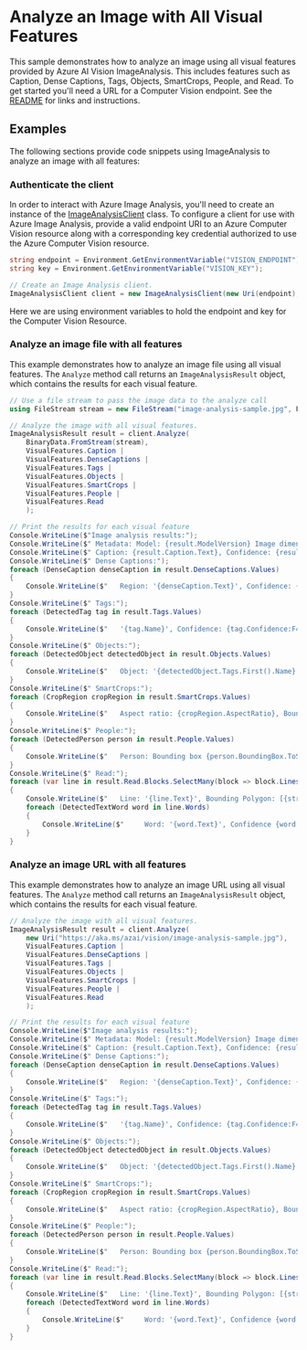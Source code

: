 # Analyze an Image with All Visual Features

This sample demonstrates how to analyze an image using all visual features provided by Azure AI Vision ImageAnalysis. This includes features such as Caption, Dense Captions, Tags, Objects, SmartCrops, People, and Read. To get started you'll need a URL for a Computer Vision endpoint. See the [README](https://github.com/Azure/azure-sdk-for-net/blob/main/sdk/vision/Azure.AI.Vision.ImageAnalysis/README.md) for links and instructions.

## Examples

The following sections provide code snippets using ImageAnalysis to analyze an image with all features:

### Authenticate the client

In order to interact with Azure Image Analysis, you'll need to create an instance of the [ImageAnalysisClient][imageanalysis_client_class] class. To configure a client for use with Azure Image Analysis, provide a valid endpoint URI to an Azure Computer Vision resource along with a corresponding key credential authorized to use the Azure Computer Vision resource.

```C# Snippet:ImageAnalysisAuth
string endpoint = Environment.GetEnvironmentVariable("VISION_ENDPOINT");
string key = Environment.GetEnvironmentVariable("VISION_KEY");

// Create an Image Analysis client.
ImageAnalysisClient client = new ImageAnalysisClient(new Uri(endpoint), new AzureKeyCredential(key));
```

Here we are using environment variables to hold the endpoint and key for the Computer Vision Resource.

### Analyze an image file with all features

This example demonstrates how to analyze an image file using all visual features. The `Analyze` method call returns an `ImageAnalysisResult` object, which contains the results for each visual feature.

```C# Snippet:ImageAnalysisAllFromFile
// Use a file stream to pass the image data to the analyze call
using FileStream stream = new FileStream("image-analysis-sample.jpg", FileMode.Open);

// Analyze the image with all visual features.
ImageAnalysisResult result = client.Analyze(
    BinaryData.FromStream(stream),
    VisualFeatures.Caption |
    VisualFeatures.DenseCaptions |
    VisualFeatures.Tags |
    VisualFeatures.Objects |
    VisualFeatures.SmartCrops |
    VisualFeatures.People |
    VisualFeatures.Read
    );

// Print the results for each visual feature
Console.WriteLine($"Image analysis results:");
Console.WriteLine($" Metadata: Model: {result.ModelVersion} Image dimensions: {result.Metadata.Width} x {result.Metadata.Height}");
Console.WriteLine($" Caption: {result.Caption.Text}, Confidence: {result.Caption.Confidence:F4}");
Console.WriteLine($" Dense Captions:");
foreach (DenseCaption denseCaption in result.DenseCaptions.Values)
{
    Console.WriteLine($"   Region: '{denseCaption.Text}', Confidence: {denseCaption.Confidence:F4}, Bounding box: {denseCaption.BoundingBox}");
}
Console.WriteLine($" Tags:");
foreach (DetectedTag tag in result.Tags.Values)
{
    Console.WriteLine($"   '{tag.Name}', Confidence: {tag.Confidence:F4}");
}
Console.WriteLine($" Objects:");
foreach (DetectedObject detectedObject in result.Objects.Values)
{
    Console.WriteLine($"   Object: '{detectedObject.Tags.First().Name}', Bounding box: {detectedObject.BoundingBox.ToString()}");
}
Console.WriteLine($" SmartCrops:");
foreach (CropRegion cropRegion in result.SmartCrops.Values)
{
    Console.WriteLine($"   Aspect ratio: {cropRegion.AspectRatio}, Bounding box: {cropRegion.BoundingBox}");
}
Console.WriteLine($" People:");
foreach (DetectedPerson person in result.People.Values)
{
    Console.WriteLine($"   Person: Bounding box {person.BoundingBox.ToString()}, Confidence: {person.Confidence:F4}");
}
Console.WriteLine($" Read:");
foreach (var line in result.Read.Blocks.SelectMany(block => block.Lines))
{
    Console.WriteLine($"   Line: '{line.Text}', Bounding Polygon: [{string.Join(" ", line.BoundingPolygon)}]");
    foreach (DetectedTextWord word in line.Words)
    {
        Console.WriteLine($"     Word: '{word.Text}', Confidence {word.Confidence.ToString("#.####")}, Bounding Polygon: [{string.Join(" ", word.BoundingPolygon)}]");
    }
}
```

### Analyze an image URL with all features

This example demonstrates how to analyze an image URL using all visual features. The `Analyze` method call returns an `ImageAnalysisResult` object, which contains the results for each visual feature.

```C# Snippet:ImageAnalysisAllFromUrl
// Analyze the image with all visual features.
ImageAnalysisResult result = client.Analyze(
    new Uri("https://aka.ms/azai/vision/image-analysis-sample.jpg"),
    VisualFeatures.Caption |
    VisualFeatures.DenseCaptions |
    VisualFeatures.Tags |
    VisualFeatures.Objects |
    VisualFeatures.SmartCrops |
    VisualFeatures.People |
    VisualFeatures.Read
    );

// Print the results for each visual feature
Console.WriteLine($"Image analysis results:");
Console.WriteLine($" Metadata: Model: {result.ModelVersion} Image dimensions: {result.Metadata.Width} x {result.Metadata.Height}");
Console.WriteLine($" Caption: {result.Caption.Text}, Confidence: {result.Caption.Confidence:F4}");
Console.WriteLine($" Dense Captions:");
foreach (DenseCaption denseCaption in result.DenseCaptions.Values)
{
    Console.WriteLine($"   Region: '{denseCaption.Text}', Confidence: {denseCaption.Confidence:F4}, Bounding box: {denseCaption.BoundingBox}");
}
Console.WriteLine($" Tags:");
foreach (DetectedTag tag in result.Tags.Values)
{
    Console.WriteLine($"   '{tag.Name}', Confidence: {tag.Confidence:F4}");
}
Console.WriteLine($" Objects:");
foreach (DetectedObject detectedObject in result.Objects.Values)
{
    Console.WriteLine($"   Object: '{detectedObject.Tags.First().Name}', Bounding box: {detectedObject.BoundingBox.ToString()}");
}
Console.WriteLine($" SmartCrops:");
foreach (CropRegion cropRegion in result.SmartCrops.Values)
{
    Console.WriteLine($"   Aspect ratio: {cropRegion.AspectRatio}, Bounding box: {cropRegion.BoundingBox}");
}
Console.WriteLine($" People:");
foreach (DetectedPerson person in result.People.Values)
{
    Console.WriteLine($"   Person: Bounding box {person.BoundingBox.ToString()}, Confidence: {person.Confidence:F4}");
}
Console.WriteLine($" Read:");
foreach (var line in result.Read.Blocks.SelectMany(block => block.Lines))
{
    Console.WriteLine($"   Line: '{line.Text}', Bounding Polygon: [{string.Join(" ", line.BoundingPolygon)}]");
    foreach (DetectedTextWord word in line.Words)
    {
        Console.WriteLine($"     Word: '{word.Text}', Confidence {word.Confidence.ToString("#.####")}, Bounding Polygon: [{string.Join(" ", word.BoundingPolygon)}]");
    }
}
```

[imageanalysis_client_class]: https://github.com/Azure/azure-sdk-for-net/blob/main/sdk/vision/Azure.AI.Vision.ImageAnalysis/src/Custom/ImageAnalysisClient.cs
